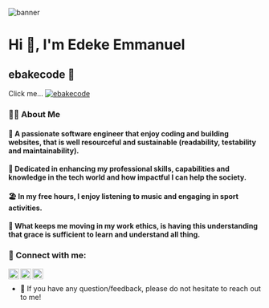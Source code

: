 ![banner](https://i.postimg.cc/MHXqRspx/1653295045740.jpg)

# Hi 👋, I'm Edeke Emmanuel
## ebakecode 🤝
Click me... [![ebakecode](https://img.shields.io/badge/ebakecode-red?style=for-the-badge&logo=ebakecode&logoColor=red)](https://ebakecode.web.app/)

### 🧑‍💻 About Me
#### 🧑 A passionate software engineer that enjoy coding and building websites, that is well resourceful and sustainable (readability, testability and maintainability).
#### 🎯 Dedicated in enhancing my professional skills, capabilities and knowledge in the tech world and how impactful I can help the society.
#### 🏖️ In my free hours, I enjoy listening to music and engaging in sport activities.
#### 🧗 What keeps me moving in my work ethics, is having this understanding that grace is sufficient to learn and understand all thing.

### 🤝 Connect with me:

<a href="https://www.linkedin.com/in/ebakecode"><img align="left" src="https://raw.githubusercontent.com/yushi1007/yushi1007/main/images/linkedin.svg" alt="EBakeCode | LinkedIn" width="21px"/></a>
<a href="https://mobile.twitter.com/EBakeCode/"><img align="left" src="https://raw.githubusercontent.com/yushi1007/yushi1007/main/images/instagram.svg" alt="EBakeCode | Instagram" width="21px"/></a>
<a href="https://www.facebook.com/EBakeCode/"><img align="left" src="https://images.app.goo.gl/S8wZefk2h6NAw3GR6" alt="EBakeCode | Facebook" width="21px"/></a>
</br>
- 💬 If you have any question/feedback, please do not hesitate to reach out to me!

<!--
**edekeemmanuel/edekeemmanuel** is a ✨ _special_ ✨ repository because its `README.md` (this file) appears on your GitHub profile.

Here are some ideas to get you started:

- 🔭 I’m currently working on ...
- 🌱 I’m currently learning ...
- 👯 I’m looking to collaborate on ...
- 🤔 I’m looking for help with ...
- 💬 Ask me about ...
- 📫 How to reach me: ...
- 😄 Pronouns: ...
- ⚡ Fun fact: ...
-->
